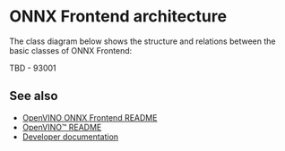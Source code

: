 # ONNX Frontend architecture

The class diagram below shows the structure and relations between the basic classes of ONNX Frontend:

TBD - 93001

## See also
 * [OpenVINO ONNX Frontend README](../README.md)
 * [OpenVINO™ README](../../../../README.md)
 * [Developer documentation](../../../../docs/dev/index.md)